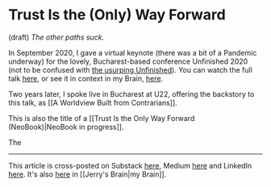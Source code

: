 # Trust Is the (Only) Way Forward
 (draft) 
*The other paths suck.* 

In September 2020, I gave a virtual keynote (there was a bit of a Pandemic underway) for the lovely, Bucharest-based conference Unfinished 2020 (not to be confused with [the usurping Unfinished](https://theconnector.substack.com/p/the-unfinished-work-of-frank-mccourt)). You can watch the full talk [here](https://youtu.be/gf3vp0Wquz8), or see it in context in my Brain, [here](https://bra.in/3qnVD9). 

Two years later, I spoke live in Bucharest at U22, offering the backstory to this talk, as [[A Worldview Built from Contrarians]].  

This is also the title of a [[Trust Is the Only Way Forward (NeoBook)|NeoBook in progress]]. 

The 

--- 
This article is cross-posted on Substack [here](), Medium [here]() and LinkedIn [here](). It's also [here]() in [[Jerry's Brain|my Brain]]. 